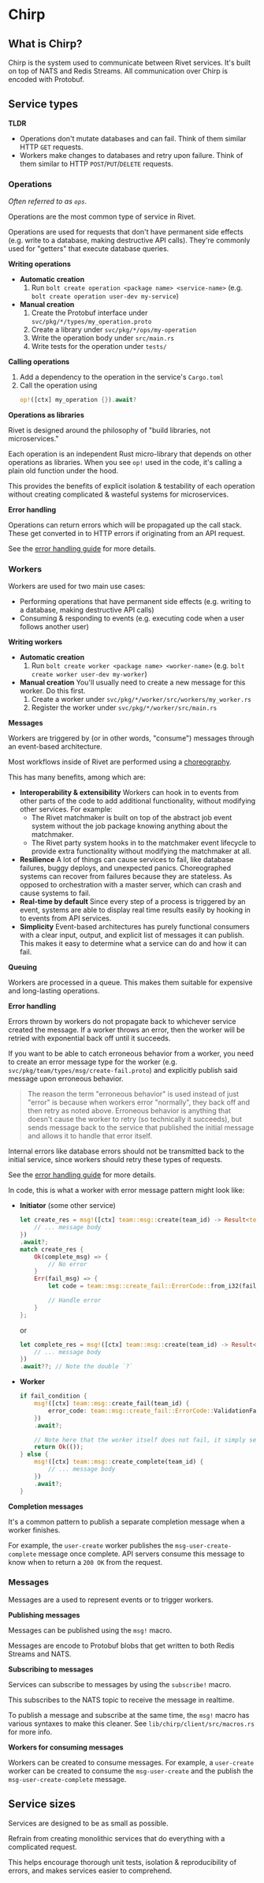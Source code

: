 # Chirp

## What is Chirp?

Chirp is the system used to communicate between Rivet services. It's built on top of NATS and Redis Streams.
All communication over Chirp is encoded with Protobuf.

## Service types

**TLDR**

- Operations don't mutate databases and can fail. Think of them similar HTTP `GET` requests.
- Workers make changes to databases and retry upon failure. Think of them similar to HTTP
  `POST`/`PUT`/`DELETE` requests.

### Operations

_Often referred to as `ops`._

Operations are the most common type of service in Rivet.

Operations are used for requests that don't have permanent side effects (e.g. write to a database, making
destructive API calls). They're commonly used for "getters" that execute database queries.

**Writing operations**

- **Automatic creation**
  1. Run `bolt create operation <package name> <service-name>` (e.g.
     `bolt create operation user-dev my-service`)
- **Manual creation**
  1. Create the Protobuf interface under `svc/pkg/*/types/my_operation.proto`
  2. Create a library under `svc/pkg/*/ops/my-operation`
  3. Write the operation body under `src/main.rs`
  4. Write tests for the operation under `tests/`

**Calling operations**

1. Add a dependency to the operation in the service's `Cargo.toml`
2. Call the operation using
   ```rust
   op!([ctx] my_operation {}).await?
   ```

**Operations as libraries**

Rivet is designed around the philosophy of "build libraries, not microservices."

Each operation is an independent Rust micro-library that depends on other operations as libraries. When you
see `op!` used in the code, it's calling a plain old function under the hood.

This provides the benefits of explicit isolation & testability of each operation without creating complicated
& wasteful systems for microservices.

**Error handling**

Operations can return errors which will be propagated up the call stack. These get converted in to HTTP errors
if originating from an API request.

See the [error handling guide](/docs/chirp/ERROR_HANDLING.md) for more details.

### Workers

Workers are used for two main use cases:

- Performing operations that have permanent side effects (e.g. writing to a database, making destructive API
  calls)
- Consuming & responding to events (e.g. executing code when a user follows another user)

**Writing workers**

- **Automatic creation**
  1. Run `bolt create worker <package name> <worker-name>` (e.g. `bolt create worker user-dev my-worker`)
- **Manual creation** You'll usually need to create a new message for this worker. Do this first.
  1. Create a worker under `svc/pkg/*/worker/src/workers/my_worker.rs`
  2. Register the worker under `svc/pkg/*/worker/src/main.rs`

**Messages**

Workers are triggered by (or in other words, "consume") messages through an event-based architecture.

Most workflows inside of Rivet are performed using a
[choreography](https://solace.com/blog/microservices-choreography-vs-orchestration/).

This has many benefits, among which are:

- **Interoperability & extensibility** Workers can hook in to events from other parts of the code to add
  additional functionality, without modifying other services. For example:
  - The Rivet matchmaker is built on top of the abstract job event system without the job package knowing
    anything about the matchmaker.
  - The Rivet party system hooks in to the matchmaker event lifecycle to provide extra functionality without
    modifying the matchmaker at all.
- **Resilience** A lot of things can cause services to fail, like database failures, buggy deploys, and
  unexpected panics. Choreographed systems can recover from failures because they are stateless. As opposed to
  orchestration with a master server, which can crash and cause systems to fail.
- **Real-time by default** Since every step of a process is triggered by an event, systems are able to display
  real time results easily by hooking in to events from API services.
- **Simplicity** Event-based architectures has purely functional consumers with a clear input, output, and
  explicit list of messages it can publish. This makes it easy to determine what a service can do and how it
  can fail.

**Queuing**

Workers are processed in a queue. This makes them suitable for expensive and long-lasting operations.

**Error handling**

Errors thrown by workers do not propagate back to whichever service created the message. If a worker throws an
error, then the worker will be retried with exponential back off until it succeeds.

If you want to be able to catch erroneous behavior from a worker, you need to create an error message type for
the worker (e.g. `svc/pkg/team/types/msg/create-fail.proto`) and explicitly publish said message upon
erroneous behavior.

> The reason the term "erroneous behavior" is used instead of just "error" is because when workers error
> "normally", they back off and then retry as noted above. Erroneous behavior is anything that doesn't cause
> the worker to retry (so technically it succeeds), but sends message back to the service that published the
> initial message and allows it to handle that error itself.

Internal errors like database errors should not be transmitted back to the initial service, since workers
should retry these types of requests.

See the [error handling guide](/docs/chirp/ERROR_HANDLING.md) for more details.

In code, this is what a worker with error message pattern might look like:

- **Initiator** (some other service)

  ```rust
  let create_res = msg!([ctx] team::msg::create(team_id) -> Result<team::msg::create_complete, team::msg::create_fail> {
      // ... message body
  })
  .await?;
  match create_res {
      Ok(complete_msg) => {
          // No error
      }
      Err(fail_msg) => {
          let code = team::msg::create_fail::ErrorCode::from_i32(fail_msg.error_code);

          // Handle error
      }
  };
  ```

  or

  ```rust
  let complete_res = msg!([ctx] team::msg::create(team_id) -> Result<team::msg::create_complete, team::msg::create_fail> {
      // ... message body
  })
  .await??; // Note the double `?`
  ```

- **Worker**

  ```rust
  if fail_condition {
      msg!([ctx] team::msg::create_fail(team_id) {
          error_code: team::msg::create_fail::ErrorCode::ValidationFailed as i32,
      })
      .await?;

      // Note here that the worker itself does not fail, it simply sends back a fail message upon erroneous behavior.
      return Ok(());
  } else {
      msg!([ctx] team::msg::create_complete(team_id) {
          // ... message body
      })
      .await?;
  }
  ```

**Completion messages**

It's a common pattern to publish a separate completion message when a worker finishes.

For example, the `user-create` worker publishes the `msg-user-create-complete` message once complete. API
servers consume this message to know when to return a `200 OK` from the request.

### Messages

Messages are a used to represent events or to trigger workers.

**Publishing messages**

Messages can be published using the `msg!` macro.

Messages are encode to Protobuf blobs that get written to both Redis Streams and NATS.

**Subscribing to messages**

Services can subscribe to messages by using the `subscribe!` macro.

This subscribes to the NATS topic to receive the message in realtime.

To publish a message and subscribe at the same time, the `msg!` macro has various syntaxes to make this
cleaner. See `lib/chirp/client/src/macros.rs` for more info.

**Workers for consuming messages**

Workers can be created to consume messages. For example, a `user-create` worker can be created to consume the
`msg-user-create` and the publish the `msg-user-create-complete` message.

## Service sizes

Services are designed to be as small as possible.

Refrain from creating monolithic services that do everything with a complicated request.

This helps encourage thorough unit tests, isolation & reproducibility of errors, and makes services easier to
comprehend.
